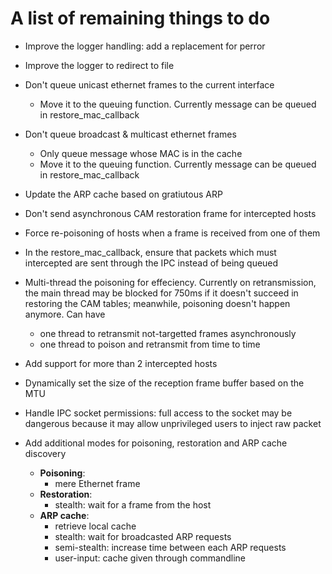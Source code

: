 A list of remaining things to do
================================

* Improve the logger handling: add a replacement for perror

* Improve the logger to redirect to file

* Don't queue unicast ethernet frames to the current interface
  - Move it to the queuing function. Currently message can be queued in
  restore_mac_callback

* Don't queue broadcast & multicast ethernet frames
  - Only queue message whose MAC is in the cache
  - Move it to the queuing function. Currently message can be queued in
  restore_mac_callback

* Update the ARP cache based on gratiutous ARP

* Don't send asynchronous CAM restoration frame for intercepted hosts

* Force re-poisoning of hosts when a frame is received from one of them

* In the restore_mac_callback, ensure that packets which must intercepted are
sent through the IPC instead of being queued

* Multi-thread the poisoning for effeciency. Currently on retransmission,
the main thread may be blocked for 750ms if it doesn't succeed in restoring the
CAM tables; meanwhile, poisoning doesn't happen anymore. Can have
  - one thread to retransmit not-targetted frames asynchronously
  - one thread to poison and retransmit from time to time


* Add support for more than 2 intercepted hosts

* Dynamically set the size of the reception frame buffer based on the MTU

* Handle IPC socket permissions: full access to the socket may be dangerous
because it may allow unprivileged users to inject raw packet

* Add additional modes for poisoning, restoration and ARP cache discovery
  - __Poisoning__:
    * mere Ethernet frame
  - __Restoration__:
    * stealth: wait for a frame from the host
  - __ARP cache__:
    * retrieve local cache
    * stealth: wait for broadcasted ARP requests
    * semi-stealth: increase time between each ARP requests
    * user-input: cache given through commandline

